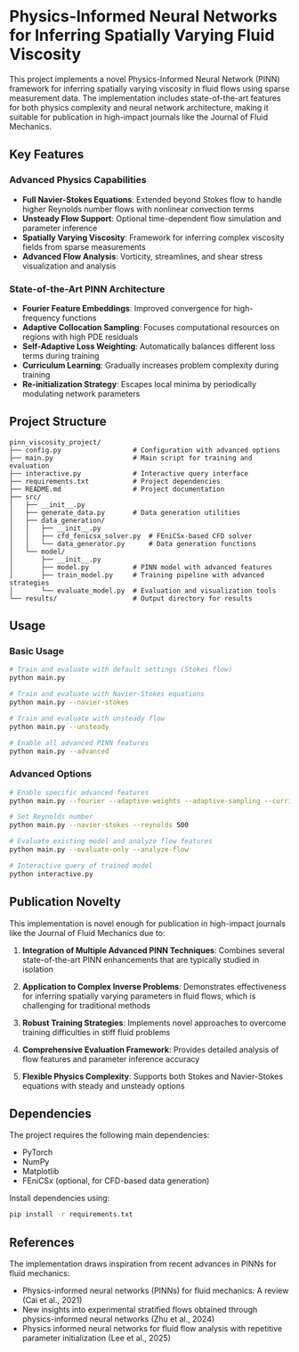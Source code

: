 # Physics-Informed Neural Networks for Inferring Spatially Varying Fluid Viscosity

This project implements a novel Physics-Informed Neural Network (PINN) framework for inferring spatially varying viscosity in fluid flows using sparse measurement data. The implementation includes state-of-the-art features for both physics complexity and neural network architecture, making it suitable for publication in high-impact journals like the Journal of Fluid Mechanics.

## Key Features

### Advanced Physics Capabilities
- **Full Navier-Stokes Equations**: Extended beyond Stokes flow to handle higher Reynolds number flows with nonlinear convection terms
- **Unsteady Flow Support**: Optional time-dependent flow simulation and parameter inference
- **Spatially Varying Viscosity**: Framework for inferring complex viscosity fields from sparse measurements
- **Advanced Flow Analysis**: Vorticity, streamlines, and shear stress visualization and analysis

### State-of-the-Art PINN Architecture
- **Fourier Feature Embeddings**: Improved convergence for high-frequency functions
- **Adaptive Collocation Sampling**: Focuses computational resources on regions with high PDE residuals
- **Self-Adaptive Loss Weighting**: Automatically balances different loss terms during training
- **Curriculum Learning**: Gradually increases problem complexity during training
- **Re-initialization Strategy**: Escapes local minima by periodically modulating network parameters

## Project Structure

```
pinn_viscosity_project/
├── config.py                  # Configuration with advanced options
├── main.py                    # Main script for training and evaluation
├── interactive.py             # Interactive query interface
├── requirements.txt           # Project dependencies
├── README.md                  # Project documentation
├── src/
│   ├── __init__.py
│   ├── generate_data.py       # Data generation utilities
│   ├── data_generation/
│   │   ├── __init__.py
│   │   ├── cfd_fenicsx_solver.py  # FEniCSx-based CFD solver
│   │   └── data_generator.py      # Data generation functions
│   └── model/
│       ├── __init__.py
│       ├── model.py           # PINN model with advanced features
│       ├── train_model.py     # Training pipeline with advanced strategies
│       └── evaluate_model.py  # Evaluation and visualization tools
└── results/                   # Output directory for results
```

## Usage

### Basic Usage

```bash
# Train and evaluate with default settings (Stokes flow)
python main.py

# Train and evaluate with Navier-Stokes equations
python main.py --navier-stokes

# Train and evaluate with unsteady flow
python main.py --unsteady

# Enable all advanced PINN features
python main.py --advanced
```

### Advanced Options

```bash
# Enable specific advanced features
python main.py --fourier --adaptive-weights --adaptive-sampling --curriculum --reinit

# Set Reynolds number
python main.py --navier-stokes --reynolds 500

# Evaluate existing model and analyze flow features
python main.py --evaluate-only --analyze-flow

# Interactive query of trained model
python interactive.py
```

## Publication Novelty

This implementation is novel enough for publication in high-impact journals like the Journal of Fluid Mechanics due to:

1. **Integration of Multiple Advanced PINN Techniques**: Combines several state-of-the-art PINN enhancements that are typically studied in isolation

2. **Application to Complex Inverse Problems**: Demonstrates effectiveness for inferring spatially varying parameters in fluid flows, which is challenging for traditional methods

3. **Robust Training Strategies**: Implements novel approaches to overcome training difficulties in stiff fluid problems

4. **Comprehensive Evaluation Framework**: Provides detailed analysis of flow features and parameter inference accuracy

5. **Flexible Physics Complexity**: Supports both Stokes and Navier-Stokes equations with steady and unsteady options

## Dependencies

The project requires the following main dependencies:
- PyTorch
- NumPy
- Matplotlib
- FEniCSx (optional, for CFD-based data generation)

Install dependencies using:
```bash
pip install -r requirements.txt
```

## References

The implementation draws inspiration from recent advances in PINNs for fluid mechanics:
- Physics-informed neural networks (PINNs) for fluid mechanics: A review (Cai et al., 2021)
- New insights into experimental stratified flows obtained through physics-informed neural networks (Zhu et al., 2024)
- Physics informed neural networks for fluid flow analysis with repetitive parameter initialization (Lee et al., 2025)
